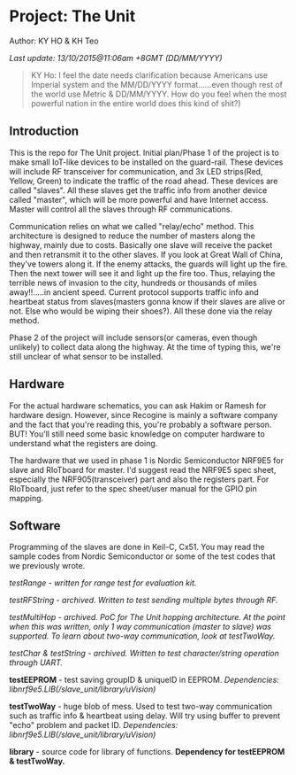 # Project: The Unit

Author: KY HO & KH Teo

*Last update: 13/10/2015@11:06am +8GMT (DD/MM/YYYY)*

>KY Ho: I feel the date needs clarification because Americans use Imperial system and the 
>	   MM/DD/YYYY format......even though rest of the world use Metric & DD/MM/YYYY. How do you feel 
>	   when the most powerful nation in the entire world does this kind of shit?)


## Introduction

This is the repo for The Unit project. Initial plan/Phase 1 of the project is to make small IoT-like devices 
to be installed on the guard-rail. These devices will include RF transceiver for communication, and 3x LED 
strips(Red, Yellow, Green) to indicate the traffic of the road ahead. These devices are called "slaves".
All these slaves get the traffic info from another device called "master", which will be more powerful and
have Internet access. Master will control all the slaves through RF communications.

Communication relies on what we called "relay/echo" method. This architecture is designed to reduce the number
of masters along the highway, mainly due to costs. Basically one slave will receive the packet and then 
retransmit it to the other slaves. If you look at Great Wall of China, they've towers along it. If the enemy 
attacks, the guards will light up the fire. Then the next tower will see it and light up the fire too. Thus,
relaying the terrible news of invasion to the city, hundreds or thousands of miles away!!.....in ancient speed.
Current protocol supports traffic info and heartbeat status from slaves(masters gonna know if their 
slaves are alive or not. Else who would be wiping their shoes?). All these done via the relay method.

Phase 2 of the project will include sensors(or cameras, even though unlikely) to collect data along the highway.
At the time of typing this, we're still unclear of what sensor to be installed. 

## Hardware

For the actual hardware schematics, you can ask Hakim or Ramesh for hardware design. However, since Recogine is 
mainly a software company and the fact that you're reading this, you're probably a software person. BUT! You'll 
still need some basic knowledge on computer hardware to understand what the registers are doing. 

The hardware that we used in phase 1 is Nordic Semiconductor NRF9E5 for slave and RIoTboard for master. I'd 
suggest read the NRF9E5 spec sheet, especially the NRF905(transceiver) part and also the registers part. For 
RIoTboard, just refer to the spec sheet/user manual for the GPIO pin mapping. 


## Software

Programming of the slaves are done in Keil-C, Cx51. You may read the sample codes from Nordic Semiconductor or 
some of the test codes that we previously wrote. 

*testRange 	- written for range test for evaluation kit.*

*testRFString - archived. Written to test sending multiple bytes through RF.*

*testMultiHop - archived. PoC for The Unit hopping architecture. At the point when this was written, only 1 way 
			    communication (master to slave) was supported. To learn about two-way communication, look at 
			    testTwoWay.*

*testChar & testString - archived. Written to test character/string operation through UART.*

**testEEPROM** - test saving groupID & uniqueID in EEPROM. 
				 *Dependencies: libnrf9e5.LIB(/slave_unit/library/uVision)*

**testTwoWay** - huge blob of mess. Used to test two-way communication such as traffic info & heartbeat using 
				 delay. Will try using buffer to prevent "echo" problem and packet ID. 
				 *Dependencies: libnrf9e5.LIB(/slave_unit/library/uVision)*

**library** - source code for library of functions. **Dependency for testEEPROM & testTwoWay.**